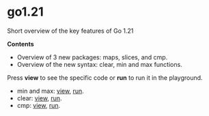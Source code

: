 # go1.21
Short overview of the key features of Go 1.21

**Contents**

* Overview of 3 new packages: maps, slices, and cmp.
* Overview of the new syntax: clear, min and max functions.

Press **view** to see the specific code or **run** to run it in the playground.

* min and max: [view](https://github.com/AlexMykhailov1/go1.21/blob/main/min-max/min-max.go), [run](https://goplay.tools/snippet/s-wRvwSVBiH).
* clear: [view](https://github.com/AlexMykhailov1/go1.21/blob/main/clear/clear.go), [run](https://goplay.tools/snippet/7YwRXJ6U5Tm).
* cmp: [view](https://github.com/AlexMykhailov1/go1.21/blob/main/cmp/cmp.go), [run](https://goplay.tools/snippet/yIHfu9438nH).

